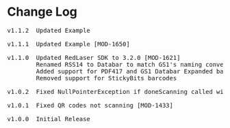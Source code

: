 # Change Log
<pre>
v1.1.2  Updated Example

v1.1.1  Updated Example [MOD-1650]
    
v1.1.0  Updated RedLaser SDK to 3.2.0 [MOD-1621]
        Renamed RSS14 to Databar to match GS1's naming convention
        Added support for PDF417 and GS1 Databar Expanded barcodes
        Removed support for StickyBits barcodes

v1.0.2  Fixed NullPointerException if doneScanning called with no scanner active [MOD-1478]

v1.0.1  Fixed QR codes not scanning [MOD-1433]
	
v1.0.0  Initial Release
</pre>

